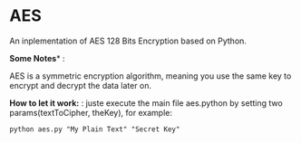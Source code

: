 # AES
An inplementation of AES 128 Bits Encryption based on Python.

**Some Notes*** :

AES is a symmetric encryption algorithm, meaning you use the same key to encrypt and decrypt the data later on.

**How to let it work:** :
juste execute the main file aes.python by setting two params(textToCipher, theKey), for example:

```
python aes.py "My Plain Text" "Secret Key"
```

